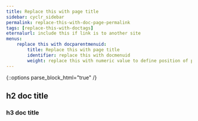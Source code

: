 ```yaml
---
title: Replace this with page title
sidebar: cyclr_sidebar
permalink: replace-this-with-doc-page-permalink
tags: [replace-this-with-doctags]
eternalurl: include this if link is to another site
menus:
    replace this with docparentmenuid:
        title: Replace this with page title
        identifier: replace this with docmenuid
        weight: replace this with numeric value to define position of page in menu
---
```

{::options parse_block_html="true" /}
<section class="card">

## h2 doc title

### h3 doc title 

</section>